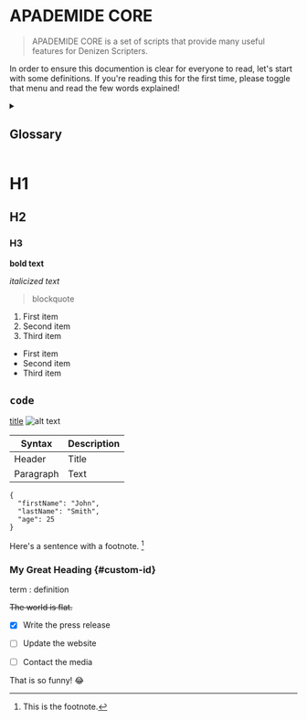 # APADEMIDE CORE

> APADEMIDE CORE is a set of scripts that provide many useful features for Denizen Scripters.

In order to ensure this documention is clear for everyone to read, let's start with some definitions.
If you're reading this for the first time, please toggle that menu and read the few words explained!

<details>

  <summary><h2>Glossary</h2></summary>
  <div>
    <div>This is the detailed content</div>
    <br/>
    <details>
      <summary>
        Nested toggle! Some surprise inside...
      </summary>
      <div>
        😲😲😲😲😲
      </div>
    </details>
  </div>
</details>

# H1
## H2
### H3
**bold text**

*italicized text*

> blockquote

1. First item
2. Second item
3. Third item

- First item
- Second item
- Third item

`code`
---
[title](https://www.example.com)
![alt text](image.jpg)

| Syntax | Description |
| ----------- | ----------- |
| Header | Title |
| Paragraph | Text |

```
{
  "firstName": "John",
  "lastName": "Smith",
  "age": 25
}
```

Here's a sentence with a footnote. [^1]

[^1]: This is the footnote.

### My Great Heading {#custom-id}


term
: definition


~~The world is flat.~~


- [x] Write the press release
- [ ] Update the website
- [ ] Contact the media


That is so funny! :joy: